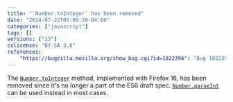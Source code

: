 ```yaml
---
title: "`Number.toInteger` has been removed"
date: "2014-07-22T05:06:26-04:00"
categories: ["javascript"]
tags: []
versions: ["33"]
cclicense: "BY-SA 3.0"
references:
    "https://bugzilla.mozilla.org/show_bug.cgi?id=1022396": "Bug 1022396 – remove Number.toInteger"
---
```

The [`Number.toInteger`](https://developer.mozilla.org/en-US/docs/Web/JavaScript/Reference/Global_Objects/Number/toInteger) method, implemented with Firefox 16, has been removed since it's no longer a part of the ES6 draft spec. [`Number.parseInt`](https://developer.mozilla.org/en-US/docs/Web/JavaScript/Reference/Global_Objects/Number/parseInt) can be used instead in most cases.
